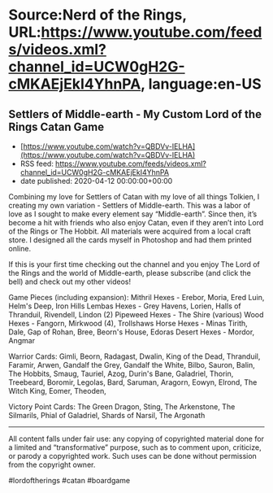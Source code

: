 # Source:Nerd of the Rings, URL:https://www.youtube.com/feeds/videos.xml?channel_id=UCW0gH2G-cMKAEjEkI4YhnPA, language:en-US

## Settlers of Middle-earth - My Custom Lord of the Rings Catan Game
 - [https://www.youtube.com/watch?v=QBDVv-IELHA](https://www.youtube.com/watch?v=QBDVv-IELHA)
 - RSS feed: https://www.youtube.com/feeds/videos.xml?channel_id=UCW0gH2G-cMKAEjEkI4YhnPA
 - date published: 2020-04-12 00:00:00+00:00

Combining my love for Settlers of Catan with my love of all things Tolkien, I creating my own variation - Settlers of Middle-earth. This was a labor of love as I sought to make every element say “Middle-earth”. Since then, it’s become a hit with friends who also enjoy Catan, even if they aren’t into Lord of the Rings or The Hobbit. All materials were acquired from a local craft store. I designed all the cards myself in Photoshop and had them printed online. 


If this is your first time checking out the channel and you enjoy The Lord of the Rings and the world of Middle-earth, please subscribe (and click the bell) and check out my other videos!


Game Pieces (including expansion):
Mithril Hexes - Erebor, Moria, Ered Luin, Helm's Deep, Iron Hills
Lembas Hexes - Grey Havens, Lorien, Halls of Thranduil, Rivendell, Lindon (2)
Pipeweed Hexes - The Shire (various)
Wood Hexes - Fangorn, Mirkwood (4), Trollshaws
Horse Hexes - Minas Tirith, Dale, Gap of Rohan, Bree, Beorn's House, Edoras
Desert Hexes - Mordor, Angmar

Warrior Cards:
Gimli, Beorn, Radagast, Dwalin, King of the Dead, Thranduil, Faramir, Arwen, Gandalf the Grey, Gandalf the White, Bilbo, Sauron, Balin, The Hobbits, Smaug, Tauriel, Azog, Durin's Bane, Galadriel, Thorin, Treebeard, Boromir, Legolas, Bard, Saruman, Aragorn, Eowyn, Elrond, The Witch King, Eomer, Theoden, 

Victory Point Cards: 
The Green Dragon, Sting, The Arkenstone, The Silmarils, Phial of Galadriel, Shards of Narsil, The Argonath


-------------- 
All content falls under fair use: any copying of copyrighted material done for a limited and “transformative” purpose, such as to comment upon, criticize, or parody a copyrighted work. Such uses can be done without permission from the copyright owner. 


#lordoftherings #catan #boardgame

